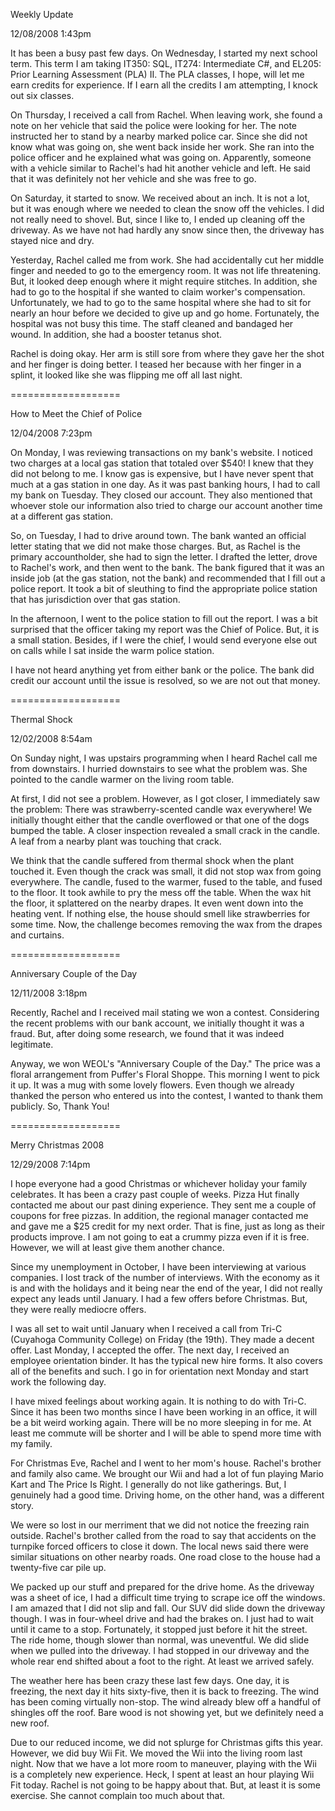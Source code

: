 Weekly Update

12/08/2008 1:43pm

It has been a busy past few days. On Wednesday, I started my next school term. This term I am taking IT350: SQL, IT274: Intermediate C#, and EL205: Prior Learning Assessment (PLA) II. The PLA classes, I hope, will let me earn credits for experience. If I earn all the credits I am attempting, I knock out six classes.

On Thursday, I received a call from Rachel. When leaving work, she found a note on her vehicle that said the police were looking for her. The note instructed her to stand by a nearby marked police car. Since she did not know what was going on, she went back inside her work. She ran into the police officer and he explained what was going on. Apparently, someone with a vehicle similar to Rachel's had hit another vehicle and left. He said that it was definitely not her vehicle and she was free to go.

On Saturday, it started to snow. We received about an inch. It is not a lot, but it was enough where we needed to clean the snow off the vehicles. I did not really need to shovel. But, since I like to, I ended up cleaning off the driveway. As we have not had hardly any snow since then, the driveway has stayed nice and dry.

Yesterday, Rachel called me from work. She had accidentally cut her middle finger and needed to go to the emergency room. It was not life threatening. But, it looked deep enough where it might require stitches. In addition, she had to go to the hospital if she wanted to claim worker's compensation. Unfortunately, we had to go to the same hospital where she had to sit for nearly an hour before we decided to give up and go home. Fortunately, the hospital was not busy this time. The staff cleaned and bandaged her wound. In addition, she had a booster tetanus shot.

Rachel is doing okay. Her arm is still sore from where they gave her the shot and her finger is doing better. I teased her because with her finger in a splint, it looked like she was flipping me off all last night.

===================


How to Meet the Chief of Police

12/04/2008 7:23pm

On Monday, I was reviewing transactions on my bank's website. I noticed two charges at a local gas station that totaled over $540! I knew that they did not belong to me. I know gas is expensive, but I have never spent that much at a gas station in one day. As it was past banking hours, I had to call my bank on Tuesday. They closed our account. They also mentioned that whoever stole our information also tried to charge our account another time at a different gas station.

So, on Tuesday, I had to drive around town. The bank wanted an official letter stating that we did not make those charges. But, as Rachel is the primary accountholder, she had to sign the letter. I drafted the letter, drove to Rachel's work, and then went to the bank. The bank figured that it was an inside job (at the gas station, not the bank) and recommended that I fill out a police report. It took a bit of sleuthing to find the appropriate police station that has jurisdiction over that gas station.

In the afternoon, I went to the police station to fill out the report. I was a bit surprised that the officer taking my report was the Chief of Police. But, it is a small station. Besides, if I were the chief, I would send everyone else out on calls while I sat inside the warm police station.

I have not heard anything yet from either bank or the police. The bank did credit our account until the issue is resolved, so we are not out that money.

===================


Thermal Shock

12/02/2008 8:54am

On Sunday night, I was upstairs programming when I heard Rachel call me from downstairs. I hurried downstairs to see what the problem was. She pointed to the candle warmer on the living room table.

At first, I did not see a problem. However, as I got closer, I immediately saw the problem: There was strawberry-scented candle wax everywhere! We initially thought either that the candle overflowed or that one of the dogs bumped the table. A closer inspection revealed a small crack in the candle. A leaf from a nearby plant was touching that crack.

We think that the candle suffered from thermal shock when the plant touched it. Even though the crack was small, it did not stop wax from going everywhere. The candle, fused to the warmer, fused to the table, and fused to the floor. It took awhile to pry the mess off the table. When the wax hit the floor, it splattered on the nearby drapes. It even went down into the heating vent. If nothing else, the house should smell like strawberries for some time. Now, the challenge becomes removing the wax from the drapes and curtains.

===================





Anniversary Couple of the Day

12/11/2008 3:18pm

Recently, Rachel and I received mail stating we won a contest. Considering the recent problems with our bank account, we initially thought it was a fraud. But, after doing some research, we found that it was indeed legitimate.

Anyway, we won WEOL's "Anniversary Couple of the Day." The price was a floral arrangement from Puffer's Floral Shoppe. This morning I went to pick it up. It was a mug with some lovely flowers. Even though we already thanked the person who entered us into the contest, I wanted to thank them publicly. So, Thank You!

===================


Merry Christmas 2008

12/29/2008 7:14pm

I hope everyone had a good Christmas or whichever holiday your family celebrates. It has been a crazy past couple of weeks. Pizza Hut finally contacted me about our past dining experience. They sent me a couple of coupons for free pizzas. In addition, the regional manager contacted me and gave me a $25 credit for my next order. That is fine, just as long as their products improve. I am not going to eat a crummy pizza even if it is free. However, we will at least give them another chance.

Since my unemployment in October, I have been interviewing at various companies. I lost track of the number of interviews. With the economy as it is and with the holidays and it being near the end of the year, I did not really expect any leads until January. I had a few offers before Christmas. But, they were really mediocre offers.

I was all set to wait until January when I received a call from Tri-C (Cuyahoga Community College) on Friday (the 19th). They made a decent offer. Last Monday, I accepted the offer. The next day, I received an employee orientation binder. It has the typical new hire forms. It also covers all of the benefits and such. I go in for orientation next Monday and start work the following day.

I have mixed feelings about working again. It is nothing to do with Tri-C. Since it has been two months since I have been working in an office, it will be a bit weird working again. There will be no more sleeping in for me. At least me commute will be shorter and I will be able to spend more time with my family.

For Christmas Eve, Rachel and I went to her mom's house. Rachel's brother and family also came. We brought our Wii and had a lot of fun playing Mario Kart and The Price Is Right. I generally do not like gatherings. But, I genuinely had a good time. Driving home, on the other hand, was a different story.

We were so lost in our merriment that we did not notice the freezing rain outside. Rachel's brother called from the road to say that accidents on the turnpike forced officers to close it down. The local news said there were similar situations on other nearby roads. One road close to the house had a twenty-five car pile up.

We packed up our stuff and prepared for the drive home. As the driveway was a sheet of ice, I had a difficult time trying to scrape ice off the windows. I am amazed that I did not slip and fall. Our SUV did slide down the driveway though. I was in four-wheel drive and had the brakes on. I just had to wait until it came to a stop. Fortunately, it stopped just before it hit the street. The ride home, though slower than normal, was uneventful. We did slide when we pulled into the driveway. I had stopped in our driveway and the whole rear end shifted about a foot to the right. At least we arrived safely.

The weather here has been crazy these last few days. One day, it is freezing, the next day it hits sixty-five, then it is back to freezing. The wind has been coming virtually non-stop. The wind already blew off a handful of shingles off the roof. Bare wood is not showing yet, but we definitely need a new roof.

Due to our reduced income, we did not splurge for Christmas gifts this year. However, we did buy Wii Fit. We moved the Wii into the living room last night. Now that we have a lot more room to maneuver, playing with the Wii is a completely new experience. Heck, I spent at least an hour playing Wii Fit today. Rachel is not going to be happy about that. But, at least it is some exercise. She cannot complain too much about that.

